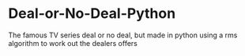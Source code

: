 # Deal-or-No-Deal-Python
The famous TV series deal or no deal, but made in python using a rms algorithm to work out the dealers offers
